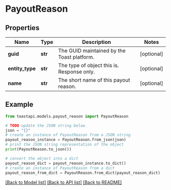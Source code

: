 # PayoutReason


## Properties

Name | Type | Description | Notes
------------ | ------------- | ------------- | -------------
**guid** | **str** | The GUID maintained by the Toast platform. | [optional] 
**entity_type** | **str** | The type of object this is. Response only. | [optional] 
**name** | **str** | The short name of this payout reason. | [optional] 

## Example

```python
from toastapi.models.payout_reason import PayoutReason

# TODO update the JSON string below
json = "{}"
# create an instance of PayoutReason from a JSON string
payout_reason_instance = PayoutReason.from_json(json)
# print the JSON string representation of the object
print(PayoutReason.to_json())

# convert the object into a dict
payout_reason_dict = payout_reason_instance.to_dict()
# create an instance of PayoutReason from a dict
payout_reason_from_dict = PayoutReason.from_dict(payout_reason_dict)
```
[[Back to Model list]](../README.md#documentation-for-models) [[Back to API list]](../README.md#documentation-for-api-endpoints) [[Back to README]](../README.md)


